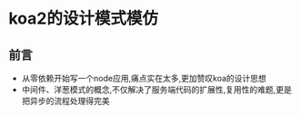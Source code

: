 # koa2的设计模式模仿

## 前言
- 从零依赖开始写一个node应用,痛点实在太多,更加赞叹koa的设计思想
- 中间件、洋葱模式的概念,不仅解决了服务端代码的扩展性,复用性的难题,更是把异步的流程处理得完美
